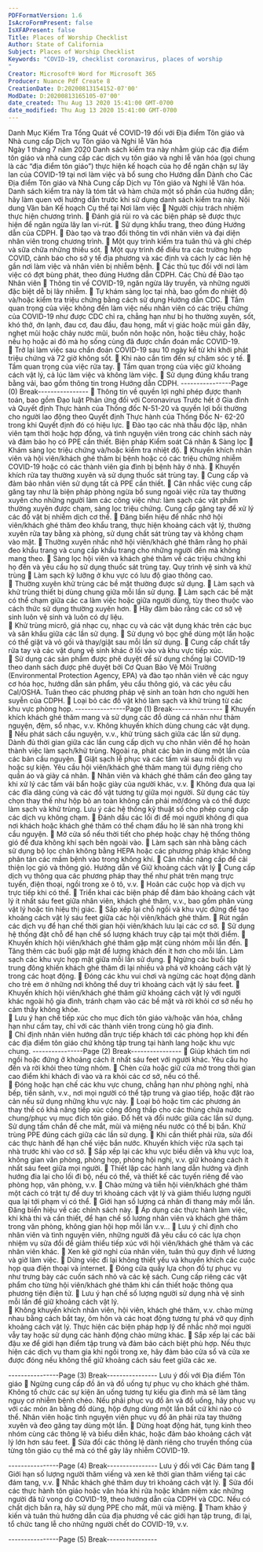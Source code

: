 ```yaml
---
PDFFormatVersion: 1.6
IsAcroFormPresent: false
IsXFAPresent: false
Title: Places of Worship Checklist
Author: State of California
Subject: Places of Worship Checklist
Keywords: "COVID-19, checklist coronavirus, places of worship
"
Creator: Microsoft® Word for Microsoft 365
Producer: Nuance Pdf Create 8
CreationDate: D:20200813154152-07'00'
ModDate: D:20200813165105-07'00'
date_created: Thu Aug 13 2020 15:41:00 GMT-0700
date_modified: Thu Aug 13 2020 15:41:00 GMT-0700
---
```

Danh Mục Kiểm Tra Tổng Quát về COVID-19 
đối với Địa điểm Tôn giáo và Nhà cung cấp Dịch vụ Tôn giáo 
và Nghi lễ Văn hóa  
Ngày 1 tháng 7 năm 2020 
Danh sách kiểm tra này nhằm giúp các địa điểm tôn giáo và nhà cung cấp các dịch vụ tôn giáo và nghi lễ 
văn hóa (gọi chung là các “địa điểm tôn giáo”) thực hiện kế hoạch của họ để ngăn chặn sự lây lan của 
COVID-19 tại nơi làm việc và bổ sung cho Hướng dẫn Dành cho Các Địa điểm Tôn giáo và Nhà Cung 
cấp Dịch vụ Tôn giáo và Nghi lễ Văn hóa. Danh sách kiểm tra này là tóm tắt và hàm chứa một số phần 
của hướng dẫn; hãy làm quen với hướng dẫn trước khi sử dụng danh sách kiểm tra này. 
 Nội dung Văn bản Kế hoạch Cụ thể tại Nơi làm 
việc 
 Người chịu trách nhiệm thực hiện chương trình. 
 Đánh giá rủi ro và các biện pháp sẽ được thực hiện để ngăn ngừa lây lan vi-rút. 
 Sử dụng khẩu trang, theo đúng Hướng dẫn của CDPH. 
 Đào tạo và trao đổi thông tin với nhân viên và đại diện nhân viên trong chương trình. 
 Một quy trình kiểm tra tuân thủ và ghi chép và sữa chữa những thiếu sót. 
 Một quy trình để điều tra các trường hợp COVID, cảnh báo cho sở y tế địa phương và 
xác định và cách ly các liên hệ gần nơi làm việc và nhân viên bị nhiễm bệnh. 
 Các thủ tục đối với nơi làm việc có đợt bùng phát, theo đúng Hướng dẫn CDPH. 
Các Chủ đề Đào tạo Nhân viên 
 Thông tin về COVID-19, ngăn ngừa lây truyền, và những người đặc biệt dễ bị lây nhiễm. 
 Tự khám sàng lọc tại nhà, bao gồm đo nhiệt độ và/hoặc kiểm tra triệu chứng bằng cách 
sử dụng Hướng dẫn CDC. 
 Tầm quan trọng của việc không đến làm việc nếu nhân viên có các triệu chứng của 
COVID-19 như được CDC chỉ ra, chẳng hạn như bị ho thường xuyên, sốt, khó thở, ớn 
lạnh, đau cơ, đau đầu, đau họng, mất vị giác hoặc mùi gần đây, nghẹt mũi hoặc chảy 
nước mũi, buồn nôn hoặc nôn, hoặc tiêu chảy, hoặc nếu họ hoặc ai đó mà họ sống cùng 
đã được chẩn đoán mắc COVID-19.  
 Trở lại làm việc sau chẩn đoán COVID-19 sau 10 ngày kể từ khi khởi phát triệu chứng và 
72 giờ không sốt. 
 Khi nào cần tìm đến sự chăm sóc y tế. 
 Tầm quan trọng của việc rửa tay. 
 Tầm quan trọng của việc giữ khoảng cách vật lý, cả lúc làm việc và không làm việc. 
 Sử dụng đúng khẩu trang bằng vải, bao gồm thông tin trong Hướng dẫn CDPH. 
----------------Page (0) Break----------------
 Thông tin về quyền lợi nghỉ phép được thanh toán, bao gồm Đạo luật Phản ứng đối với 
Coronavirus Trước hết ở Gia đình và Quyết định Thực hành của Thống đốc N-51-20 và 
quyền lợi bồi thường cho người lao động theo Quyết định Thực hành của Thống Đốc N-
62-20 trong khi Quyết định đó có hiệu lực. 
 Đào tạo các nhà thầu độc lập, nhân viên tạm thời hoặc hợp đồng, và tình nguyện viên 
trong các chính sách này và đảm bảo họ có PPE cần thiết. 
Biện pháp Kiểm soát Cá nhân & Sàng lọc 
 Khám sàng lọc triệu chứng và/hoặc kiểm tra nhiệt độ. 
 Khuyến khích nhân viên và hội viên/khách ghé thăm bị bệnh hoặc có các triệu chứng 
nhiễm COVID-19 hoặc có các thành viên gia đình bị bệnh hãy ở nhà. 
 Khuyến khích rửa tay thường xuyên và sử dụng thuốc sát trùng tay. 
 Cung cấp và đảm bảo nhân viên sử dụng tất cả PPE cần thiết. 
 Cân nhắc việc cung cấp găng tay như là biện pháp phòng ngừa bổ sung ngoài việc rửa 
tay thường xuyên cho những người làm các công việc như: làm sạch các vật phẩm 
thường xuyên được chạm, sàng lọc triệu chứng. Cung cấp găng tay để xử lý các đồ vật 
bị nhiễm dịch cơ thể. 
 Đăng biển hiệu để nhắc nhở hội viên/khách ghé thăm đeo khẩu trang, thực hiện khoảng 
cách vật lý, thường xuyên rửa tay bằng xà phòng, sử dụng chất sát trùng tay và không 
chạm vào mặt. 
 Thường xuyên nhắc nhở hội viên/khách ghé thăm rằng họ phải đeo khẩu trang và cung 
cấp khẩu trang cho những người đến mà không mang theo. 
 Sàng lọc hội viên và khách ghé thăm về các triệu chứng khi họ đến và yêu cầu họ sử 
dụng thuốc sát trùng tay. 
Quy trình vệ sinh và khử trùng 
 Làm sạch kỹ lưỡng ở khu vực có lưu độ giao thông cao.  
 Thường xuyên khử trùng các bề mặt thường được sử dụng. 
 Làm sạch và khử trùng thiết bị dùng chung giữa mỗi lần sử dụng. 
 Làm sạch các bề mặt có thể chạm giữa các ca làm việc hoặc giữa người dùng, tùy theo 
thuộc vào cách thức sử dụng thường xuyên hơn. 
 Hãy đảm bảo rằng các cơ sở vệ sinh luôn vệ sinh và luôn có dự liệu.  
 Khử trùng micrô, giá nhạc cụ, nhạc cụ và các vật dụng khác trên các bục và sân khấu 
giữa các lần sử dụng. 
 Sử dụng vỏ bọc ghế dùng một lần hoặc có thể giặt và vỏ gối và thay/giặt sau mỗi lần sử 
dụng. 
 Cung cấp chất tẩy rửa tay và các vật dụng vệ sinh khác ở lối vào và khu vực tiếp xúc.  
 Sử dụng các sản phẩm được phê duyệt để sử dụng chống lại COVID-19 theo danh sách 
được phê duyệt bởi Cơ Quan Bảo Vệ Môi Trường (Environmental Protection Agency, 
EPA) và đào tạo nhân viên về các nguy cơ hóa học, hướng dẫn sản phẩm, yêu cầu 
thông gió, và các yêu cầu Cal/OSHA. Tuân theo các phương pháp vệ sinh an toàn hơn 
cho người hen suyễn của CDPH. 
 Loại bỏ các đồ vật khó làm sạch và khử trùng từ các khu vực phòng họp. 
----------------Page (1) Break----------------
 Khuyến khích khách ghé thăm mang và sử dụng các đồ dùng cá nhân như thảm nguyện, 
đệm, sổ nhạc, v.v. Không khuyến khích dùng chung các vật dụng. 
 Nếu phát sách cầu nguyện, v.v., khử trùng sách giữa các lần sử dụng. Dành đủ thời gian 
giữa các lần cung cấp dịch vụ cho nhân viên để họ hoàn thành việc làm sạch/khử trùng. 
Ngoài ra, phát các bản in dùng một lần của các bản cầu nguyện. 
 Giặt sạch lễ phục và các tấm vải sau mỗi dịch vụ hoặc sự kiện. Yêu cầu hội viên/khách 
ghé thăm mang túi đựng riêng cho quần áo và giày cá nhân. 
 Nhân viên và khách ghé thăm cần đeo găng tay khi xử lý các tấm vải bẩn hoặc giày của 
người khác, v.v. 
 Không đưa qua lại các đĩa dâng cúng và các đồ vật tương tự giữa mọi người. Sử dụng 
các tùy chọn thay thế như hộp bỏ an toàn không cần phải mở/đóng và có thể được làm 
sạch và khử trùng. Lưu ý các hệ thống kỹ thuật số cho phép cung cấp các dịch vụ không 
chạm. 
 Đánh dấu các lối đi để mọi người không đi qua nơi khách hoặc khách ghé thăm có thể 
chạm đầu họ lê sàn nhà trong khi cầu nguyện. 
 Mở cửa sổ nếu thời tiết cho phép hoặc chạy hệ thống thông gió để đưa không khí sạch 
bên ngoài vào. 
 Làm sạch sàn nhà bằng cách sử dụng bộ lọc chân không bằng HEPA hoặc các phương 
pháp khác không phân tán các mầm bệnh vào trong không khí. 
 Cân nhắc nâng cấp để cải thiện lọc gió và thông gió. 
Hướng dẫn về Giữ khoảng cách vật lý 
 Cung cấp dịch vụ thông qua các phương pháp thay thế như phát trên mạng trực tuyến, 
điện thoại, ngồi trong xe ô tô, v.v. 
 Hoãn các cuộc họp và dịch vụ trực tiếp khi có thể. 
 Triển khai các biện pháp để đảm bảo khoảng cách vật lý ít nhất sáu feet giữa nhân viên, 
khách ghé thăm, v.v., bao gồm phân vùng vật lý hoặc tín hiệu thị giác. 
 Sắp xếp lại chỗ ngồi và khu vực đứng để tạo khoảng cách vật lý sáu feet giữa các hội 
viên/khách ghé thăm. 
 Rút ngắn các dịch vụ để hạn chế thời gian hội viên/khách lưu lại các cơ sở. 
 Sử dụng hệ thống đặt chỗ để hạn chế số lượng khách truy cập tại một thời điểm. 
 Khuyến khích hội viên/khách ghé thăm gặp mặt cùng nhóm mỗi lần đến. 
 Tăng thêm các buổi gặp mặt để lượng khách đến ít hơn cho mỗi lần. Làm sạch các khu 
vực họp mặt giữa mỗi lần sử dụng. 
 Ngừng các buổi tập trung đông khiến khách ghé thăm đi lại nhiều và phá vỡ khoảng cách 
vật lý trong các hoạt động. 
 Đóng các khu vui chơi và ngừng các hoạt động dành cho trẻ em ở những nơi không thể 
duy trì khoảng cách vật lý sáu feet. 
 Khuyến khích hội viên/khách ghé thăm giữ khoảng cách vật lý với người khác ngoài hộ 
gia đình, tránh chạm vào các bề mặt và rời khỏi cơ sở nếu họ cảm thấy không khỏe.   
 Lưu ý hạn chế tiếp xúc cho mục đích tôn giáo và/hoặc văn hóa, chẳng hạn như cầm tay, 
chỉ với các thành viên trong cùng hộ gia đình.   
 Chỉ định nhân viên hướng dẫn trực tiếp khách tới các phòng họp khi đến các địa điểm 
tôn giáo chứ không tập trung tại hành lang hoặc khu vực chung. 
----------------Page (2) Break----------------
 Giúp khách tìm nơi ngồi hoặc đứng ở khoảng cách ít nhất sáu feet với người khác. Yêu 
cầu họ đến và rời khỏi theo từng nhóm. 
 Chèn cửa hoặc giữ cửa mở trong thời gian cao điểm khi khách đi vào và ra khỏi các cơ 
sở, nếu có thể.   
 Đóng hoặc hạn chế các khu vực chung, chẳng hạn như phòng nghỉ, nhà bếp, tiền sảnh, 
v.v., nơi mọi người có thể tập trung và giao tiếp, hoặc đặt rào cản nếu sử dụng những 
khu vực này. 
 Loại bỏ hoặc tìm các phương án thay thế có khả năng tiếp xúc cộng đồng thấp cho các 
thùng chứa nước chung/phục vụ mục đích tôn giáo. Đổ hết và đổi nước giữa các lần sử 
dụng. Sử dụng tấm chắn để che mắt, mũi và miệng nếu nước có thể bị bắn. Khử trùng 
PPE đúng cách giữa các lần sử dụng. 
 Khi cần thiết phải rửa, sửa đổi các thực hành để hạn chế việc bắn nước. Khuyến khích 
việc rửa sạch tại nhà trước khi vào cơ sở. 
 Sắp xếp lại các khu vực biểu diễn và khu vực loa, không gian văn phòng, phòng họp, 
phòng hội nghị, v.v. giữ khoảng cách ít nhất sáu feet giữa mọi người. 
 Thiết lập các hành lang dẫn hướng và định hướng đia lại cho lối đi bộ, nếu có thể, và 
thiết kế các tuyến riêng để vào phòng họp, văn phòng, v.v. 
 Chào mừng và tiễn hội viên/khách ghé thăm một cách có trật tự để duy trì khoảng cách 
vật lý và giảm thiểu lượng người qua lại tới phạm vi có thể. 
 Giới hạn số lượng cá nhân đi thang máy mỗi lần. Đăng biển hiệu về các chính sách này. 
 Áp dụng các thực hành làm việc, khi khả thi và cần thiết, để hạn chế số lượng nhân viên 
và khách ghé thăm trong văn phòng, không gian hội họp mỗi lần v.v... 
 Lưu ý chỉ định cho nhân viên và tình nguyện viên, những người đã yêu cầu có các lựa 
chọn nhiệm vụ sửa đổi để giảm thiểu tiếp xúc với hội viên/khách ghé thăm và các nhân 
viên khác. 
 Xen kẽ giờ nghỉ của nhân viên, tuân thủ quy định về lương và giờ làm việc. 
 Dừng việc đi lại không thiết yếu và khuyến khích các cuộc họp qua điện thoại và internet. 
 Đóng cửa quầy lựa chọn đồ tự phục vụ như trưng bày các cuốn sách nhỏ và các kệ 
sách. Cung cấp riêng các vật phẩm cho từng hội viên/khách ghé thăm khi cần thiết hoặc 
thông qua phương tiện điện tử. 
 Lưu ý hạn chế số lượng người sử dụng nhà vệ sinh mỗi lần để giữ khoảng cách vật lý.  
 Không khuyến khích nhân viên, hội viên, khách ghé thăm, v.v. chào mừng nhau bằng 
cách bắt tay, ôm hôn và các hoạt động tương tự phá vỡ quy định khoảng cách vật lý. 
Thực hiện các biện pháp hợp lý để nhắc nhở mọi người vẫy tay hoặc sử dụng các hành 
động chào mừng khác. 
 Sắp xếp lại các bãi đậu xe để giới hạn điểm tập trung và đảm bảo cách biệt phù hợp. 
Nếu thực hiện các dịch vụ tham gia khi ngồi trong xe, hãy đảm bảo cửa sổ và cửa xe 
được đóng nếu không thể giữ khoảng cách sáu feet giữa các xe. 
  
----------------Page (3) Break----------------
Lưu ý đối với Địa điểm Tôn giáo 
 Ngừng cung cấp đồ ăn và đồ uống tự phục vụ cho khách ghé thăm. Không tổ chức các 
sự kiện ăn uống tương tự kiểu gia đình mà sẽ làm tăng nguy cơ nhiễm bệnh chéo. Nếu 
phải phục vụ đồ ăn và đồ uống, hãy phục vụ với các món ăn bằng đồ dùng, hộp đựng 
dùng một lần bất cứ khi nào có thể. Nhân viên hoặc tình nguyện viên phục vụ đồ ăn phải 
rửa tay thường xuyên và đeo găng tay dùng một lần. 
 Dừng hoạt động hát, tụng kinh theo nhóm cùng các thông lệ và biểu diễn khác, hoặc đảm 
bảo khoảng cách vật lý lớn hơn sáu feet. 
 Sửa đổi các thông lệ dành riêng cho truyền thống của từng tôn giáo cụ thể mà có thể gây 
lây nhiễm COVID-19. 
  
----------------Page (4) Break----------------
Lưu ý đối với Các Đám tang 
 Giới hạn số lượng người thăm viếng và xen kẽ thời gian thăm viếng tại các đám tang, 
v.v. 
 Nhắc khách ghé thăm duy trì khoảng cách vật lý. 
 Sửa đổi các thực hành tôn giáo hoặc văn hóa khi rửa hoặc khâm niệm xác những người 
đã tử vong do COVID-19, theo hướng dẫn của CDPH và CDC. Nếu có chất dịch bắn ra, 
hãy sử dụng PPE cho mắt, mũi và miệng. 
 Tham khảo ý kiến và tuân thủ hướng dẫn của địa phương về các giới hạn tập trung, đi 
lại, tổ chức tang lễ cho những người chết do COVID-19, v.v.  
 
 
 
 
----------------Page (5) Break----------------
